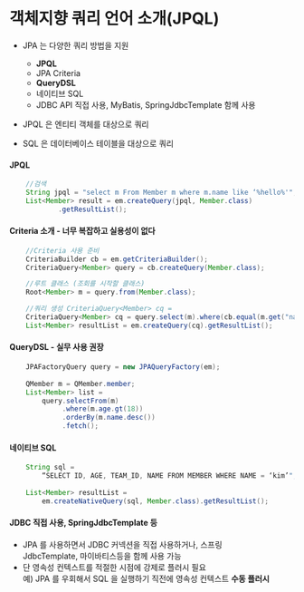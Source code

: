 # 객체지향 쿼리 언어 소개(JPQL)

- JPA 는 다양한 쿼리 방법을 지원
    - **JPQL**
    - JPA Criteria
    - **QueryDSL**
    - 네이티브 SQL
    - JDBC API 직접 사용, MyBatis, SpringJdbcTemplate 함께 사용
    
- JPQL 은 엔티티 객체를 대상으로 쿼리
- SQL 은 데이터베이스 테이블을 대상으로 쿼리

#### JPQL
```java
    //검색
    String jpql = "select m From Member m where m.name like ‘%hello%'";
    List<Member> result = em.createQuery(jpql, Member.class)
            .getResultList();
```

#### Criteria 소개 - 너무 복잡하고 실용성이 없다
```java
    //Criteria 사용 준비
    CriteriaBuilder cb = em.getCriteriaBuilder();
    CriteriaQuery<Member> query = cb.createQuery(Member.class);

    //루트 클래스 (조회를 시작할 클래스)
    Root<Member> m = query.from(Member.class);

    //쿼리 생성 CriteriaQuery<Member> cq =
    CriteriaQuery<Member> cq = query.select(m).where(cb.equal(m.get("name"), "kim"));
    List<Member> resultList = em.createQuery(cq).getResultList();
```

#### QueryDSL - 실무 사용 권장
```java
    JPAFactoryQuery query = new JPAQueryFactory(em);
    
    QMember m = QMember.member;
    List<Member> list =
        query.selectFrom(m)
             .where(m.age.gt(18))
             .orderBy(m.name.desc())
             .fetch();
```

#### 네이티브 SQL
```java
    String sql =
        “SELECT ID, AGE, TEAM_ID, NAME FROM MEMBER WHERE NAME = ‘kim’";
    
    List<Member> resultList =
        em.createNativeQuery(sql, Member.class).getResultList(); 
```

#### JDBC 직접 사용, SpringJdbcTemplate 등
- JPA 를 사용하면서 JDBC 커넥션을 직접 사용하거나, 스프링<br>
  JdbcTemplate, 마이바티스등을 함께 사용 가능
- 단 영속성 컨텍스트를 적절한 시점에 강제로 플러시 필요<br>
  예) JPA 를 우회해서 SQL 을 실행하기 직전에 영속성 컨텍스트 **수동 플러시**